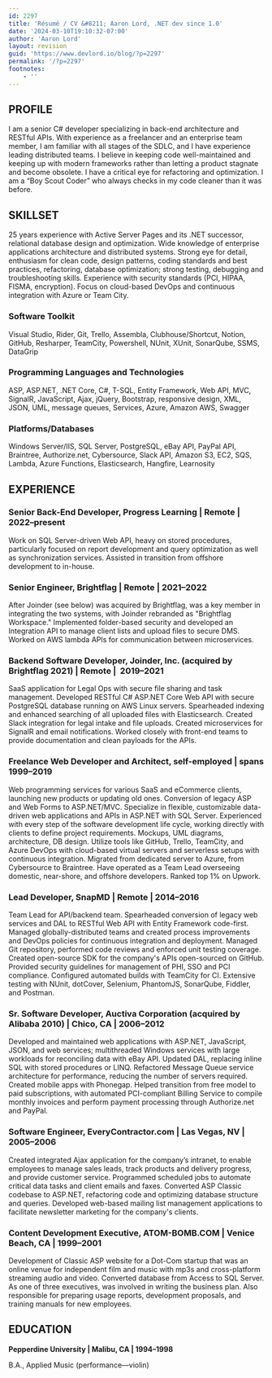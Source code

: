 ```yaml
---
id: 2297
title: 'Résumé / CV &#8211; Aaron Lord, .NET dev since 1.0'
date: '2024-03-10T19:10:32-07:00'
author: 'Aaron Lord'
layout: revision
guid: 'https://www.devlord.io/blog/?p=2297'
permalink: '/?p=2297'
footnotes:
    - ''
---
```


<!-- wp:heading -->
<h2 class="wp-block-heading">PROFILE</h2>
<!-- /wp:heading -->

<!-- wp:paragraph -->
<p>I am a senior C# developer specializing in back-end architecture and RESTful APIs. With experience as a freelancer and an enterprise team member, I am familiar with all stages of the SDLC, and I have experience leading distributed teams. I believe in keeping code well-maintained and keeping up with modern frameworks rather than letting a product stagnate and become obsolete. I have a critical eye for refactoring and optimization. I am a “Boy Scout Coder” who always checks in my code cleaner than it was before.</p>
<!-- /wp:paragraph -->

<!-- wp:heading -->
<h2 class="wp-block-heading">SKILLSET</h2>
<!-- /wp:heading -->

<!-- wp:paragraph -->
<p>25 years experience with Active Server Pages and its .NET successor, relational database design and optimization. Wide knowledge of enterprise applications architecture and distributed systems. Strong eye for detail, enthusiasm for clean code, design patterns, coding standards and best practices, refactoring, database optimization; strong testing, debugging and troubleshooting skills. Experience with security standards (PCI, HIPAA, FISMA, encryption). Focus on cloud-based DevOps and continuous integration with Azure or Team City.</p>
<!-- /wp:paragraph -->

<!-- wp:heading {"level":3} -->
<h3 class="wp-block-heading"><b>Software Toolkit</b></h3>
<!-- /wp:heading -->

<!-- wp:paragraph -->
<p>Visual Studio, Rider, Git, Trello, Assembla, Clubhouse/Shortcut, Notion, GitHub, Resharper, TeamCity, Powershell, NUnit, XUnit, SonarQube, SSMS, DataGrip</p>
<!-- /wp:paragraph -->

<!-- wp:heading {"level":3} -->
<h3 class="wp-block-heading"><b>Programming Languages and Technologies</b></h3>
<!-- /wp:heading -->

<!-- wp:paragraph -->
<p>ASP, ASP.NET, .NET Core, C#, T-SQL, Entity Framework, Web API, MVC, SignalR, JavaScript, Ajax, jQuery, Bootstrap, responsive design, XML, JSON, UML, message queues, Services, Azure, Amazon AWS, Swagger</p>
<!-- /wp:paragraph -->

<!-- wp:heading {"level":3} -->
<h3 class="wp-block-heading"><b>Platforms/Databases</b></h3>
<!-- /wp:heading -->

<!-- wp:paragraph -->
<p>Windows Server/IIS, SQL Server, PostgreSQL, eBay API, PayPal API, Braintree, Authorize.net, Cybersource, Slack API, Amazon S3, EC2, SQS, Lambda, Azure Functions, Elasticsearch, Hangfire, Learnosity</p>
<!-- /wp:paragraph -->

<!-- wp:heading -->
<h2 class="wp-block-heading">EXPERIENCE</h2>
<!-- /wp:heading -->

<!-- wp:heading {"level":3} -->
<h3 class="wp-block-heading"><b>Senior Back-End Developer, Progress Learning | Remote | 2022–present</b></h3>
<!-- /wp:heading -->

<!-- wp:paragraph -->
<p>Work on SQL Server-driven Web API, heavy on stored procedures, particularly focused on report development and query optimization as well as synchronization services. Assisted in transition from offshore development to in-house.</p>
<!-- /wp:paragraph -->

<!-- wp:heading {"level":3} -->
<h3 class="wp-block-heading"><b>Senior Engineer, Brightflag | Remote | 2021–2022</b></h3>
<!-- /wp:heading -->

<!-- wp:paragraph -->
<p>After Joinder (see below) was acquired by Brightflag, was a key member in integrating the two systems, with Joinder rebranded as "Brightflag Workspace." Implemented folder-based security and developed an Integration API to manage client lists and upload files to secure DMS. Worked on AWS lambda APIs for communication between microservices.</p>
<!-- /wp:paragraph -->

<!-- wp:heading {"level":3} -->
<h3 class="wp-block-heading"><b>Backend Software Developer, Joinder, Inc. (acquired by Brightflag 2021) | Remote |&nbsp; 2019–2021</b></h3>
<!-- /wp:heading -->

<!-- wp:paragraph -->
<p>SaaS application for Legal Ops with secure file sharing and task management. Developed RESTful C# ASP.NET Core Web API with secure PostgreSQL database running on AWS Linux servers. Spearheaded indexing and enhanced searching of all uploaded files with Elasticsearch. Created Slack integration for legal intake and file uploads. Created microservices for SignalR and email notifications. Worked closely with front-end teams to provide documentation and clean payloads for the APIs.</p>
<!-- /wp:paragraph -->

<!-- wp:heading {"level":3} -->
<h3 class="wp-block-heading"><b>Freelance Web Developer and Architect, self-employed | spans 1999–2019</b></h3>
<!-- /wp:heading -->

<!-- wp:paragraph -->
<p>Web programming services for various SaaS and eCommerce clients, launching new products or updating old ones. Conversion of legacy ASP and Web Forms to ASP.NET/MVC. Specialize in flexible, customizable data-driven web applications and APIs in ASP.NET with SQL Server. Experienced with every step of the software development life cycle, working directly with clients to define project requirements. Mockups, UML diagrams, architecture, DB design. Utilize tools like GitHub, Trello, TeamCity, and Azure DevOps with cloud-based virtual servers and serverless setups with continuous integration. Migrated from dedicated server to Azure, from Cybersource to Braintree. Have operated as a Team Lead overseeing domestic, near-shore, and offshore developers. Ranked top 1% on Upwork.</p>
<!-- /wp:paragraph -->

<!-- wp:heading {"level":3} -->
<h3 class="wp-block-heading"><b>Lead Developer, SnapMD | Remote | 2014–2016</b></h3>
<!-- /wp:heading -->

<!-- wp:paragraph -->
<p>Team Lead for API/backend team. Spearheaded conversion of legacy web services and DAL to RESTful Web API with Entity Framework code-first. Managed globally-distributed teams and created process improvements and DevOps policies for continuous integration and deployment. Managed Git repository, performed code reviews and enforced unit testing coverage. Created open-source SDK for the company's APIs open-sourced on GitHub. Provided security guidelines for management of PHI, SSO and PCI compliance. Configured automated builds with TeamCity for CI. Extensive testing with NUnit, dotCover, Selenium, PhantomJS, SonarQube, Fiddler, and Postman.</p>
<!-- /wp:paragraph -->

<!-- wp:heading {"level":3} -->
<h3 class="wp-block-heading"><b>Sr. Software Developer, Auctiva Corporation (acquired by Alibaba 2010) | Chico, CA | 2006–2012</b></h3>
<!-- /wp:heading -->

<!-- wp:paragraph -->
<p>Developed and maintained web applications with ASP.NET, JavaScript, JSON, and web services; multithreaded Windows services with large workloads for reconciling data with eBay API. Updated DAL, replacing inline SQL with stored procedures or LINQ. Refactored Message Queue service architecture for performance, reducing the number of servers required. Created mobile apps with Phonegap. Helped transition from free model to paid subscriptions, with automated PCI-compliant Billing Service to compile monthly invoices and perform payment processing through Authorize.net and PayPal.</p>
<!-- /wp:paragraph -->

<!-- wp:heading {"level":3} -->
<h3 class="wp-block-heading"><b>Software Engineer, EveryContractor.com | Las Vegas, NV |&nbsp; 2005–2006</b></h3>
<!-- /wp:heading -->

<!-- wp:paragraph -->
<p>Created integrated Ajax application for the company’s intranet, to enable employees to manage sales leads, track products and delivery progress, and provide customer service. Programmed scheduled jobs to automate critical data tasks and client emails and faxes. Converted ASP Classic codebase to ASP.NET, refactoring code and optimizing database structure and queries. Developed web-based mailing list management applications to facilitate newsletter marketing for the company's clients.</p>
<!-- /wp:paragraph -->

<!-- wp:heading {"level":3} -->
<h3 class="wp-block-heading"><b>Content Development Executive, ATOM-BOMB.COM | Venice Beach, CA | 1999–2001</b></h3>
<!-- /wp:heading -->

<!-- wp:paragraph -->
<p>Development of Classic ASP website for a Dot-Com startup that was an online venue for independent film and music with mp3s and cross-platform streaming audio and video. Converted database from Access to SQL Server. As one of three executives, was involved in writing the business plan. Also responsible for preparing usage reports, development proposals, and training manuals for new employees.</p>
<!-- /wp:paragraph -->

<!-- wp:heading -->
<h2 class="wp-block-heading">EDUCATION</h2>
<!-- /wp:heading -->

<!-- wp:paragraph -->
<p><b>Pepperdine University | Malibu, CA | 1994–1998</b></p>
<!-- /wp:paragraph -->

<!-- wp:paragraph -->
<p>B.A., Applied Music (performance—violin)</p>
<!-- /wp:paragraph -->